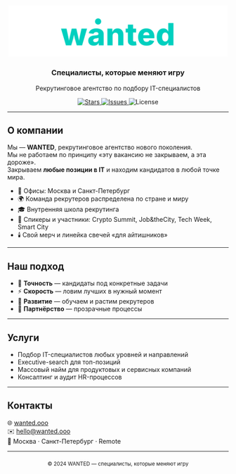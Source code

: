<p align="center">
  <img src="./wanted.svg" alt="wanted logo" width="500" />
</p>

<h3 align="center">Специалисты, которые меняют игру</h3>
<p align="center">
  Рекрутинговое агентство по подбору IT-специалистов
</p>

<p align="center">
  <a href="https://github.com/GuitarEmo/wanted_preview-/stargazers">
    <img src="https://img.shields.io/github/stars/GuitarEmo/wanted_preview-?style=for-the-badge" alt="Stars">
  </a>
  <a href="https://github.com/GuitarEmo/wanted_preview-/issues">
    <img src="https://img.shields.io/github/issues/GuitarEmo/wanted_preview-?style=for-the-badge" alt="Issues">
  </a>
  <img src="https://img.shields.io/badge/license-MIT-00D0BF?style=for-the-badge" alt="License">
</p>

---

## О компании

Мы — **WANTED**, рекрутинговое агентство нового поколения.  
Мы не работаем по принципу «эту вакансию не закрываем, а эта дороже».  
Закрываем **любые позиции в IT** и находим кандидатов в любой точке мира.  

- 🏢 Офисы: Москва и Санкт-Петербург  
- 🌍 Команда рекрутеров распределена по стране и миру  
- 🎓 Внутренняя школа рекрутинга  
- 🎤 Спикеры и участники: Crypto Summit, Job&theCity, Tech Week, Smart City  
- 🕯️ Свой мерч и линейка свечей «для айтишников»  

---

## Наш подход

- 🎯 **Точность** — кандидаты под конкретные задачи  
- ⚡️ **Скорость** — ловим лучших в нужный момент  
- 🌱 **Развитие** — обучаем и растим рекрутеров  
- 🤝 **Партнёрство** — прозрачные процессы  

---

## Услуги

- Подбор IT-специалистов любых уровней и направлений  
- Executive-search для топ-позиций  
- Массовый найм для продуктовых и сервисных компаний  
- Консалтинг и аудит HR-процессов  

---

## Контакты

🌐 [wanted.ooo](https://wanted.ooo)  
✉️ hello@wanted.ooo  
📍 Москва · Санкт-Петербург · Remote  

---

<p align="center">
  <sub>© 2024 WANTED — специалисты, которые меняют игру</sub>
</p>
